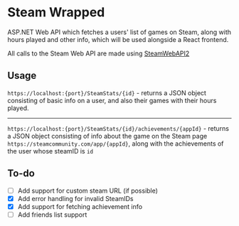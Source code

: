 # Steam Wrapped

ASP.NET Web API which fetches a users' list of games on Steam, along with hours played and other info,
which will be used alongside a React frontend.

All calls to the Steam Web API are made using [SteamWebAPI2](https://github.com/babelshift/SteamWebAPI2)

## Usage

`https://localhost:{port}/SteamStats/{id}` - returns a JSON object consisting of basic info on a user, and also their games 
with their hours played.
____
`https://localhost:{port}/SteamStats/{id}/achievements/{appId}` - returns a JSON object consisting of info about the game on the Steam page `https://steamcommunity.com/app/{appId}`,
along with the achievements of the user whose steamID is `id`



## To-do
  
- [ ] Add support for custom steam URL (if possible)
- [x] Add error handling for invalid SteamIDs
- [x] Add support for fetching achievement info
- [ ] Add friends list support
